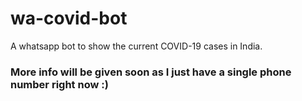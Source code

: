 # wa-covid-bot

A whatsapp bot to show the current COVID-19 cases in India.

### More info will be given soon as I just have a single phone number right now :) 
